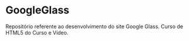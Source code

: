 # GoogleGlass
 Repositório referente ao desenvolvimento do site Google Glass.
 Curso de HTML5 do Curso e Vídeo.

